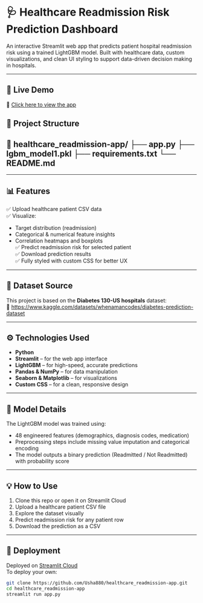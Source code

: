 # 🩺 Healthcare Readmission Risk Prediction Dashboard

An interactive Streamlit web app that predicts patient hospital readmission risk using a trained LightGBM model. Built with healthcare data, custom visualizations, and clean UI styling to support data-driven decision making in hospitals.

---

## 🚀 Live Demo

🔗 [Click here to view the app](https://share.streamlit.io/your-streamlit-link)  

## 📂 Project Structure

📁 healthcare_readmission-app/
├── app.py 
├── lgbm_model1.pkl 
├── requirements.txt 
└── README.md 
---



---

## 📊 Features

✅ Upload healthcare patient CSV data  
✅ Visualize:
- Target distribution (readmission)
- Categorical & numerical feature insights
- Correlation heatmaps and boxplots  
✅ Predict readmission risk for selected patient  
✅ Download prediction results  
✅ Fully styled with custom CSS for better UX  

---

## 📁 Dataset Source

This project is based on the **Diabetes 130-US hospitals** dataset:  
🔗 https://www.kaggle.com/datasets/whenamancodes/diabetes-prediction-dataset

---

## ⚙️ Technologies Used

- **Python**
- **Streamlit** – for the web app interface
- **LightGBM** – for high-speed, accurate predictions
- **Pandas & NumPy** – for data manipulation
- **Seaborn & Matplotlib** – for visualizations
- **Custom CSS** – for a clean, responsive design

---

## 🧠 Model Details

The LightGBM model was trained using:
- 48 engineered features (demographics, diagnosis codes, medication)
- Preprocessing steps include missing value imputation and categorical encoding
- The model outputs a binary prediction (Readmitted / Not Readmitted) with probability score

---

## 💡 How to Use

1. Clone this repo or open it on Streamlit Cloud
2. Upload a healthcare patient CSV file
3. Explore the dataset visually
4. Predict readmission risk for any patient row
5. Download the prediction as a CSV

---

## 📌 Deployment

Deployed on [Streamlit Cloud](https://streamlit.io/cloud)  
To deploy your own:
```bash
git clone https://github.com/Usha880/healthcare_readmission-app.git
cd healthcare_readmission-app
streamlit run app.py

